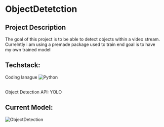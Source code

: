 # ObjectDetetction

## Project Description 
The goal of this project is to be able to detect objects within a video stream. Currelntly i am using a premade package used to train end goal is to have my own trained model

## Techstack: 
Coding lanague 
![Python](https://img.shields.io/badge/python-3670A0?style=for-the-badge&logo=python&logoColor=ffdd54)<br> 

<br> 
Object Detection API: 
YOLO

## Current Model: 
![ObjectDetection](WorkingOD.png)
